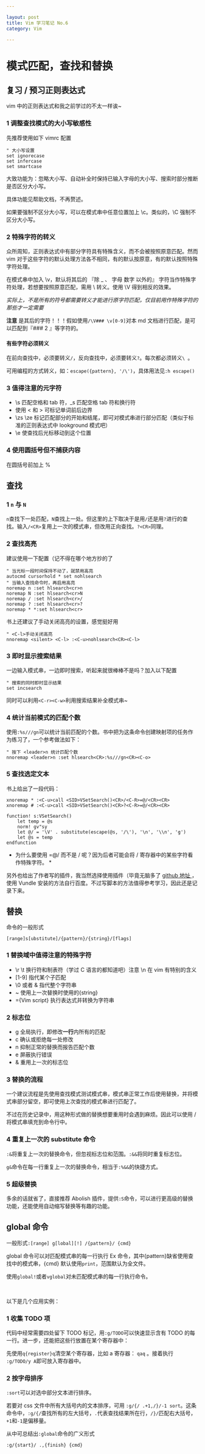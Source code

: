 ```yaml
---

layout: post
title: Vim 学习笔记 No.6
category: Vim

---
```

# 模式匹配，查找和替换

## 复习 / 预习正则表达式

vim 中的正则表达式和我之前学过的不太一样诶~

### 1 调整查找模式的大小写敏感性
先推荐使用如下 vimrc 配置

    " 大小写设置
    set ignorecase
    set infercase
    set smartcase

大致功能为：忽略大小写、自动补全时保持已输入字母的大小写、搜索时部分推断是否区分大小写。

具体功能见帮助文档，不再赘述。

<!--description-->
如果要强制不区分大小写，可以在模式串中任意位置加上 \c。类似的，\C 强制不区分大小写。

### 2 特殊字符的转义
众所周知，正则表达式中有部分字符具有特殊含义，而不会被按照原意匹配。然而 vim 对于这些字符的默认处理方法各不相同，有的默认按原意，有的默认按照特殊字符处理。

在模式串中加入 \v，默认将其后的 『除 _ 、 字母 数字 以外的』 字符当作特殊字符处理，若想要按照原意匹配，需用 \ 转义。使用 \V 得到相反的效果。

*实际上，不是所有的符号都需要转义才能进行原字符匹配，仅目前用作特殊字符的那些才一定需要*

**注意** 是其后的字符！！！假如使用`/\V### \v[0-9]`对本 md 文档进行匹配，是可以匹配到『### 2 』等字符的。

#### 有些字符必须转义
在前向查找中，必须要转义`/`，反向查找中，必须要转义`?`。每次都必须转义`\ `。

可用编程的方式转义，如：`escape({pattern}, '/\')`，具体用法见`:h escape()`

### 3 值得注意的元字符
- \s 匹配空格和 tab 符，\_s 匹配空格 tab 符和换行符
- 使用 \< 和 \> 可标记单词前后边界
- \zs \ze 标记匹配部分的开始和结尾，即可对模式串进行部分匹配（类似于标准的正则表达式中 lookground 模式吧）
- \e 使查找后光标移动到这个位置

### 4 使用圆括号但不捕获内容
在圆括号前加上 %

## 查找

### 1 `n` 与 `N`
`n`查找下一处匹配，`N`查找上一处。但这里的上下取决于是用`/`还是用`?`进行的查找。输入`/<CR>`复用上一次的模式串，但改用正向查找。`?<CR>`同理。

### 2 查找高亮
建议使用一下配置（记不得在哪个地方抄的了

    " 当光标一段时间保持不动了，就禁用高亮
    autocmd cursorhold * set nohlsearch
    " 当输入查找命令时，再启用高亮
    noremap n :set hlsearch<cr>n
    noremap N :set hlsearch<cr>N
    noremap / :set hlsearch<cr>/
    noremap ? :set hlsearch<cr>?
    noremap * *:set hlsearch<cr>

书上还建议了手动关闭高亮的设置，感觉挺好用

    " <C-l>手动关闭高亮
    nnoremap <silent> <C-l> :<C-u>nohlsearch<CR><C-l>

### 3 即时显示搜索结果
一边输入模式串，一边即时搜索，听起来就很棒棒不是吗？加入以下配置

    " 搜索的同时即时显示结果
    set incsearch

同时可以利用`<C-r><C-w>`利用搜索结果补全模式串~

### 4 统计当前模式的匹配个数
使用`:%s///gn`可以统计当前匹配的个数。书中把为这条命令创建映射项的任务作为练习了，一个参考做法如下：

    " 按下 <leader>n 统计匹配个数
    nnoremap <leader>n :set hlsearch<CR>:%s///gn<CR><C-o>

### 5 查找选定文本
书上给出了一段代码：

    xnoremap * :<C-u>call <SID>VSetSearch()<CR>/<C-R>=@/<CR><CR>
    xnoremap # :<C-u>call <SID>VSetSearch()<CR>?<C-R>=@/<CR><CR>

    function! s:VSetSearch()
        let temp = @s
        norm! gv"sy
        let @/ = '\V' . substitute(escape(@s, '/\'), '\n', '\\n', 'g')
        let @s = temp
    endfunction

* 为什么要使用 <C-R>=@/ 而不是 <C-R>/ 呢？因为后者可能会将 / 寄存器中的某些字符看作特殊字符。 *

另外也给出了作者写的插件，我当然选择使用插件（毕竟无脑多了 [ github 地址 ](https://github.com/nelstrom/vim-visual-star-search) ，使用 Vundle 安装的方法自行百度。不过写脚本的方法值得参考学习，因此还是记录下来。

## 替换
命令的一般形式

    [range]s[ubstitute]/{pattern}/{string}/[flags]


### 1 替换域中值得注意的特殊字符
- \r \t 换行符和制表符（学过 C 语言的都知道吧）注意 \n 在 vim 有特别的含义
- \[1-9] 指代某个子匹配
- \0 或者 & 指代整个字符串
- ~ 使用上一次替换时使用的{string}
- \={Vim script} 执行表达式并转换为字符串

### 2 标志位
- g 全局执行，即修改**一行**内所有的匹配
- c 确认或拒绝每一处修改
- n 抑制正常的替换而报告匹配个数
- e 屏蔽执行错误
- & 重用上一次的标志位

### 3 替换的流程
一个建议流程是先使用查找模式测试模式串，模式串正常工作后使用替换，并将模式串部分留空，即可使用上次查找的模式串进行匹配了。

不过在历史记录中，用这种形式做的替换想要重用时会遇到麻烦。因此可以使用 <C-r>/ 将模式串填充到命令行中。

### 4 重复上一次的 substitute 命令
`:&`将重复上一次的替换命令，但忽视标志位和范围。`:&&`将同时重复标志位。

`g&`命令在每一行重复上一次的替换命令，相当于`:%&&`的快捷方式。

### 5 超级替换
多余的话就省了，直接推荐 Abolish 插件，提供`:S`命令，可以进行更高级的替换功能，还能使用自动缩写替换等有趣的功能。

## global 命令
一般形式`:[range] g[lobal][!] /{pattern}/ {cmd}`

global 命令可以对匹配模式串的每一行执行 Ex 命令，其中{pattern}缺省使用查找中的模式串，{cmd} 默认使用`print`，范围默认为全文件。

使用`global!`或者`vglobal`对未匹配模式串的每一行执行命令。

<br>

以下是几个应用实例：

### 1 收集 TODO 项
代码中经常需要四处留下 TODO 标记，用`:g/TODO`可以快速显示含有 TODO 的每一行。进一步，还能把这些行放置在某个寄存器中：

先使用`q{register}q`清空某个寄存器，比如 a 寄存器： `qaq` 。接着执行 `:g/TODO/y A`即可放入寄存器中。

### 2 按字母排序
`:sort`可以对选中部分文本进行排序。

若要对 css 文件中所有大括号内的文本排序，可用 `:g/{/ .+1,/}/-1 sort`。这条命令中，`:g/{/`查找所有的左大括号，`.`代表查找结果所在行，`/}/`匹配右大括号，`+1`和`-1`是偏移量。

从中可总结出`:global`命令的广义形式

    :g/{start}/ .,{finish} {cmd}

